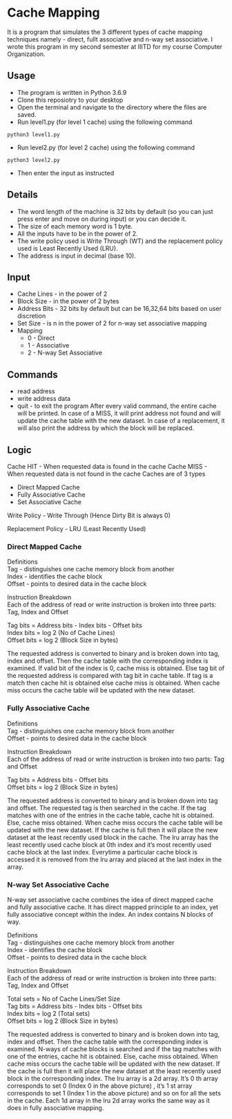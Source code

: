 #  Cache Mapping
It is a program that simulates the 3 different types of cache mapping techniques namely - direct, fullt associative and n-way set associative. I wrote this program in my second semester at IIITD for my course Computer Organization.

## Usage
- The program is written in Python 3.6.9
- Clone this reposiotry to your desktop
- Open the terminal and navigate to the directory where the files are saved.
- Run level1.py (for level 1 cache) using the following command
```
python3 level1.py
```
- Run level2.py (for level 2 cache) using the following command
```
python3 level2.py
```
- Then enter the input as instructed

## Details
- The word length of the machine is 32 bits by default (so you can just press enter and move on during input) or you can decide it.
- The size of each memory word is 1 byte. 
- All the inputs have to be in the power of 2. 
- The write policy used is Write Through (WT) and the replacement policy used is Least Recently Used (LRU). 
- The address is input in decimal (base 10).

## Input
- Cache Lines - in the power of 2
- Block Size - in the power of 2 bytes
- Address Bits - 32 bits by default but can be 16,32,64 bits based on user discretion
- Set Size - is n in the power of 2 for n-way set associative mapping
- Mapping
  - 0 - Direct
  - 1 - Associative
  - 2 - N-way Set Associative
  
## Commands
- read address
- write address data
- quit - to exit the program
After every valid command, the entire cache will be printed. In case of a MISS, it will print
address not found and will update the cache table with the new dataset. In case of a replacement,
it will also print the address by which the block will be replaced.

## Logic
Cache HIT - When requested data is found in the cache
Cache MISS - When requested data is not found in the cache
Caches are of 3 types
- Direct Mapped Cache
- Fully Associative Cache
- Set Associative Cache

Write Policy - Write Through (Hence Dirty Bit is always 0)

Replacement Policy - LRU (Least Recently Used)

### Direct Mapped Cache
Definitions <br>
Tag - distinguishes one cache memory block from another <br>
Index - identifies the cache block <br>
Offset - points to desired data in the cache block <br>

Instruction Breakdown <br>
Each of the address of read or write instruction is broken into three parts: Tag, Index and Offset

Tag bits = Address bits - Index bits - Offset bits <br>
Index bits = log​ 2​ (No of Cache Lines) <br>
Offset bits = log​ 2​ (Block Size in bytes)

The requested address is converted to binary and is broken down into tag, index and
offset. Then the cache table with the corresponding index is examined. If valid bit of the index is
0, cache miss is obtained. Else tag bit of the requested address is compared with tag bit in cache table. If tag is a match then cache hit is obtained else cache miss is obtained. When cache miss
occurs the cache table will be updated with the new dataset.

### Fully Associative Cache
Definitions <br>
Tag - distinguishes one cache memory block from another <br>
Offset - points to desired data in the cache block <br>

Instruction Breakdown <br>
Each of the address of read or write instruction is broken into two parts: Tag and Offset

Tag bits = Address bits - Offset bits <br>
Offset bits = log​ 2​ (Block Size in bytes)

The requested address is converted to binary and is broken down into tag and offset. The
requested tag is then searched in the cache. If the tag matches with one of the entries in the cache
table, cache hit is obtained. Else, cache miss obtained. When cache miss occurs the cache table
will be updated with the new dataset. If the cache is full then it will place the new dataset at the
least recently used block in the cache. The lru array has the least recently used cache block at 0th index and it’s most recently used cache block at the last index. Everytime a particular cache
block is accessed it is removed from the lru array and placed at the last index in the array.

### N-way Set Associative Cache
N-way set associative cache combines the idea of direct mapped cache and fully associative
cache. It has direct mapped principle to an index, yet fully associative concept within the index.
An index contains N blocks of way.

Definitions <br>
Tag - distinguishes one cache memory block from another <br>
Index - identifies the cache block <br>
Offset - points to desired data in the cache block <br>

Instruction Breakdown <br>
Each of the address of read or write instruction is broken into three parts: Tag, Index and Offset <br>

Total sets = No of Cache Lines/Set Size <br>
Tag bits = Address bits - Index bits - Offset bits <br>
Index bits = log​ 2​ (Total sets) <br>
Offset bits = log​ 2​ (Block Size in bytes)

The requested address is converted to binary and is broken down into tag, index and
offset. Then the cache table with the corresponding index is examined. N-ways of cache blocks
is searched and if the tag matches with one of the entries, cache hit is obtained. Else, cache miss
obtained. When cache miss occurs the cache table will be updated with the new dataset. If the
cache is full then it will place the new dataset at the least recently used block in the
corresponding index. The lru array is a 2d array. It’s 0​ th​ array corresponds to set 0 (Index 0 in the
above picture) , it’s 1​ st​ array corresponds to set 1 (Index 1 in the above picture) and so on for all
the sets in the cache. Each 1d array in the lru 2d array works the same way as it does in fully
associative mapping.
